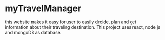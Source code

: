 # myTravelManager
this website makes it easy for user to easily decide, plan and get information about their traveling destination. This project uses react, node js and mongoDB as database.
